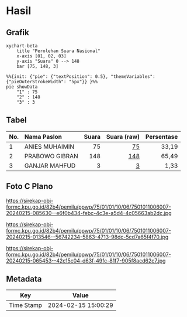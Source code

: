 # Hasil

## Grafik

```mermaid
xychart-beta
    title "Perolehan Suara Nasional"
    x-axis [01, 02, 03]
    y-axis "Suara" 0 --> 148
    bar [75, 148, 3]
```

```mermaid
%%{init: {"pie": {"textPosition": 0.5}, "themeVariables": {"pieOuterStrokeWidth": "5px"}} }%%
pie showData
    "1" : 75
    "2" : 148
    "3" : 3
```

## Tabel

| No. | Nama Paslon    | Suara | Suara (raw) | Persentase |
|:--- |:-------------- | -----:| -----------:| ----------:|
| 1   | ANIES MUHAIMIN | 75    | [75][p-1]   | 33,19      |
| 2   | PRABOWO GIBRAN | 148   | [148][p-2]  | 65,49      |
| 3   | GANJAR MAHFUD  | 3     | [3][p-3]    | 1,33       |


[p-1]: https://github.com/gigit-pemilu/pemilu-2024/blob/main/pilpres/hitung-suara/sub/75-gorontalo/sub/01-gorontalo/sub/01-limboto/sub/1006-hutuo/sub/007-tps/sub/paslon-1.txt
[p-2]: https://github.com/gigit-pemilu/pemilu-2024/blob/main/pilpres/hitung-suara/sub/75-gorontalo/sub/01-gorontalo/sub/01-limboto/sub/1006-hutuo/sub/007-tps/sub/paslon-2.txt
[p-3]: https://github.com/gigit-pemilu/pemilu-2024/blob/main/pilpres/hitung-suara/sub/75-gorontalo/sub/01-gorontalo/sub/01-limboto/sub/1006-hutuo/sub/007-tps/sub/paslon-3.txt

## Foto C Plano

https://sirekap-obj-formc.kpu.go.id/82b4/pemilu/ppwp/75/01/01/10/06/7501011006007-20240215-085630--e6f0b434-febc-4c3e-a5d4-4c05663ab2dc.jpg

https://sirekap-obj-formc.kpu.go.id/82b4/pemilu/ppwp/75/01/01/10/06/7501011006007-20240215-013546--56742234-5863-4713-98dc-5cd7a65f4f70.jpg

https://sirekap-obj-formc.kpu.go.id/82b4/pemilu/ppwp/75/01/01/10/06/7501011006007-20240215-065453--42c15c04-d63f-49fc-81f7-905f8acd62c7.jpg


## Metadata

| Key        | Value               |
| ---------- | ------------------- |
| Time Stamp | 2024-02-15 15:00:29 |



